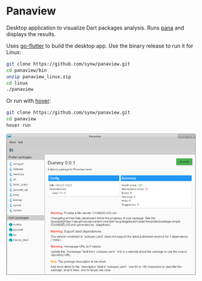 # Panaview

Desktop application to visualize Dart packages analysis. Runs [pana](https://pub.dev/packages/pana) and displays the results.

Uses [go-flutter](https://github.com/go-flutter-desktop/go-flutter) to build the desktop app. Use the binary release to run it for Linux:

```bash
git clone https://github.com/synw/panaview.git
cd panaview/bin
unzip panaview_linux.zip
cd linux
./panaview
```

Or run with [hover](https://github.com/go-flutter-desktop/hover):

```bash
git clone https://github.com/synw/panaview.git
cd panaview
hover run
```

![Screenshot](img/screenshot.png)
